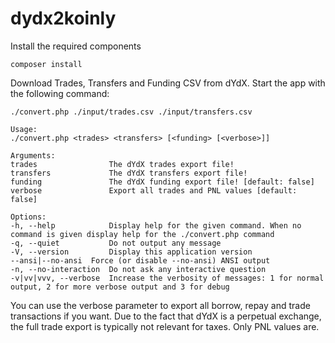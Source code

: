 # dydx2koinly

Install the required components
    
    composer install

Download Trades, Transfers and Funding CSV from dYdX. 
Start the app with the following command:

    ./convert.php ./input/trades.csv ./input/transfers.csv

    Usage:
    ./convert.php <trades> <transfers> [<funding> [<verbose>]]

    Arguments:
    trades                The dYdX trades export file!
    transfers             The dYdX transfers export file!
    funding               The dYdX funding export file! [default: false]
    verbose               Export all trades and PNL values [default: false]
    
    Options:
    -h, --help            Display help for the given command. When no command is given display help for the ./convert.php command
    -q, --quiet           Do not output any message
    -V, --version         Display this application version
    --ansi|--no-ansi  Force (or disable --no-ansi) ANSI output
    -n, --no-interaction  Do not ask any interactive question
    -v|vv|vvv, --verbose  Increase the verbosity of messages: 1 for normal output, 2 for more verbose output and 3 for debug


You can use the verbose parameter to export all borrow, repay and trade transactions if you want.
Due to the fact that dYdX is a perpetual exchange, the full trade export is typically not relevant for taxes. 
Only PNL values are.